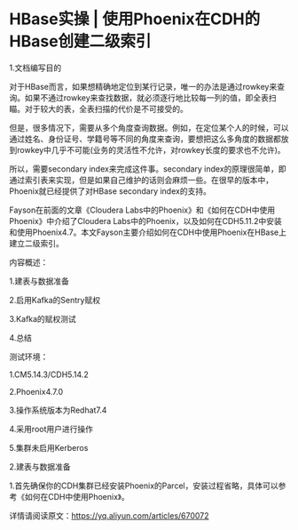 # HBase实操 | 使用Phoenix在CDH的HBase创建二级索引

1.文档编写目的

对于HBase而言，如果想精确地定位到某行记录，唯一的办法是通过rowkey来查询。如果不通过rowkey来查找数据，就必须逐行地比较每一列的值，即全表扫瞄。对于较大的表，全表扫描的代价是不可接受的。

但是，很多情况下，需要从多个角度查询数据。例如，在定位某个人的时候，可以通过姓名、身份证号、学籍号等不同的角度来查询，要想把这么多角度的数据都放到rowkey中几乎不可能(业务的灵活性不允许，对rowkey长度的要求也不允许)。

所以，需要secondary index来完成这件事。secondary index的原理很简单，即通过索引表来实现，但是如果自己维护的话则会麻烦一些。在很早的版本中，Phoenix就已经提供了对HBase secondary index的支持。

Fayson在前面的文章《Cloudera Labs中的Phoenix》和《如何在CDH中使用Phoenix》中介绍了Cloudera Labs中的Phoenix，以及如何在CDH5.11.2中安装和使用Phoenix4.7。本文Fayson主要介绍如何在CDH中使用Phoenix在HBase上建立二级索引。

内容概述：

1.建表与数据准备

2.启用Kafka的Sentry赋权

3.Kafka的赋权测试

4.总结

测试环境：

1.CM5.14.3/CDH5.14.2

2.Phoenix4.7.0

3.操作系统版本为Redhat7.4

4.采用root用户进行操作

5.集群未启用Kerberos

2.建表与数据准备

1.首先确保你的CDH集群已经安装Phoenix的Parcel，安装过程省略，具体可以参考《如何在CDH中使用Phoenix》。

详情请阅读原文：https://yq.aliyun.com/articles/670072
